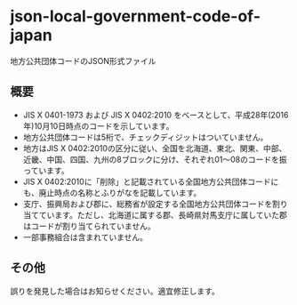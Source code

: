 # json-local-government-code-of-japan #

地方公共団体コードのJSON形式ファイル

## 概要 ##

* JIS X 0401-1973 および JIS X 0402:2010 をベースとして、平成28年(2016年)10月10日時点のコードを示しています。
* 地方公共団体コードは5桁で、チェックディジットはついていません。
* 地方はJIS X 0402:2010の区分に従い、全国を北海道、東北、関東、中部、近畿、中国、四国、九州の8ブロックに分け、それぞれ01〜08のコードを振っています。
* JIS X 0402:2010に「削除」と記載されている全国地方公共団体コードにも、廃止時点の名称とふりがなを記載しています。
* 支庁、振興局および郡に、総務省が設定する全国地方公共団体コードを割り当てています。ただし、北海道に属する郡、長崎県対馬支庁に属していた郡はコードが割り当てられていません。
* 一部事務組合は含まれていません。


## その他 ##

誤りを発見した場合はお知らせください。適宜修正します。
